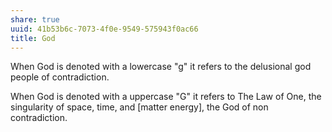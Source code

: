 ```yaml
---
share: true
uuid: 41b53b6c-7073-4f0e-9549-575943f0ac66
title: God
---
```

When God is denoted with a lowercase "g" it refers to the delusional god people of contradiction.

When God is denoted with a uppercase "G" it refers to The Law of One, the singularity of space, time, and [matter energy], the God of non contradiction.